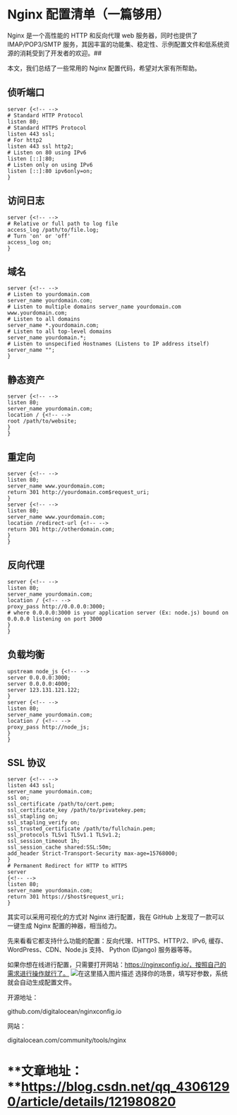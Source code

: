 # Nginx 配置清单（一篇够用）
Nginx 是一个高性能的 HTTP 和反向代理 web 服务器，同时也提供了 IMAP/POP3/SMTP 服务，其因丰富的功能集、稳定性、示例配置文件和低系统资源的消耗受到了开发者的欢迎。##

本文，我们总结了一些常用的 Nginx 配置代码，希望对大家有所帮助。

## 侦听端口

```
server {<!-- -->  
# Standard HTTP Protocol  
listen 80;  
# Standard HTTPS Protocol  
listen 443 ssl;  
# For http2  
listen 443 ssl http2;  
# Listen on 80 using IPv6  
listen [::]:80;  
# Listen only on using IPv6  
listen [::]:80 ipv6only=on;  
}  

```

## 访问日志

```
server {<!-- -->  
# Relative or full path to log file  
access_log /path/to/file.log;  
# Turn 'on' or 'off'    
access_log on;  
}  

```

## 域名

```
server {<!-- -->  
# Listen to yourdomain.com  
server_name yourdomain.com;  
# Listen to multiple domains server_name yourdomain.com www.yourdomain.com;  
# Listen to all domains  
server_name *.yourdomain.com;  
# Listen to all top-level domains  
server_name yourdomain.*;  
# Listen to unspecified Hostnames (Listens to IP address itself)  
server_name "";  
}  

```

## 静态资产

```
server {<!-- -->  
listen 80;  
server_name yourdomain.com;  
location / {<!-- -->  
root /path/to/website;  
}  
}  

```

## 重定向

```
server {<!-- -->  
listen 80;  
server_name www.yourdomain.com;  
return 301 http://yourdomain.com$request_uri;  
}  
server {<!-- -->  
listen 80;  
server_name www.yourdomain.com;  
location /redirect-url {<!-- -->  
return 301 http://otherdomain.com;  
}  
}  

```

## 反向代理

```
server {<!-- -->  
listen 80;  
server_name yourdomain.com;  
location / {<!-- -->  
proxy_pass http://0.0.0.0:3000;  
# where 0.0.0.0:3000 is your application server (Ex: node.js) bound on 0.0.0.0 listening on port 3000  
}  
}  

```

## 负载均衡

```
upstream node_js {<!-- -->  
server 0.0.0.0:3000;  
server 0.0.0.0:4000;  
server 123.131.121.122;  
}  
server {<!-- -->  
listen 80;  
server_name yourdomain.com;  
location / {<!-- -->  
proxy_pass http://node_js;  
}  
}  

```

## SSL 协议

```
server {<!-- -->  
listen 443 ssl;  
server_name yourdomain.com;  
ssl on;  
ssl_certificate /path/to/cert.pem;  
ssl_certificate_key /path/to/privatekey.pem;  
ssl_stapling on;  
ssl_stapling_verify on;  
ssl_trusted_certificate /path/to/fullchain.pem;  
ssl_protocols TLSv1 TLSv1.1 TLSv1.2;  
ssl_session_timeout 1h;  
ssl_session_cache shared:SSL:50m;  
add_header Strict-Transport-Security max-age=15768000;  
}  
# Permanent Redirect for HTTP to HTTPS  
server   
{<!-- -->  
listen 80;  
server_name yourdomain.com;  
return 301 https://$host$request_uri;  
}  

```

其实可以采用可视化的方式对 Nginx 进行配置，我在 GitHub 上发现了一款可以一键生成 Nginx 配置的神器，相当给力。

先来看看它都支持什么功能的配置：反向代理、HTTPS、HTTP/2、IPv6, 缓存、WordPress、CDN、Node.js 支持、 Python (Django) 服务器等等。

如果你想在线进行配置，只需要打开网站：https://nginxconfig.io/，按照自己的需求进行操作就行了。 <img src="https://img-blog.csdnimg.cn/3db117de89f1446291d0c77057b51ad6.png?x-oss-process=image/watermark,type_d3F5LXplbmhlaQ,shadow_50,text_Q1NETiBA5Y2X5pa55pyJ6ZuoWWE=,size_20,color_FFFFFF,t_70,g_se,x_16" alt="在这里插入图片描述"/> 选择你的场景，填写好参数，系统就会自动生成配置文件。

开源地址：

github.com/digitalocean/nginxconfig.io

网站：

digitalocean.com/community/tools/nginx
# **文章地址： **https://blog.csdn.net/qq_43061290/article/details/121980820